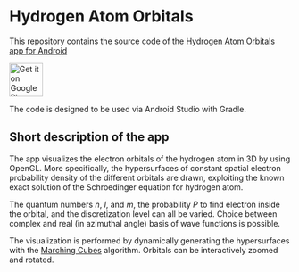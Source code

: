 # Hydrogen Atom Orbitals


This repository contains the source code of the [Hydrogen Atom Orbitals app for Android](https://play.google.com/store/apps/details?id=com.vlvolad.hydrogenatom)


<a href='https://play.google.com/store/apps/details?id=com.vlvolad.hydrogenatom'><img alt='Get it on Google Play' src='https://play.google.com/intl/en_us/badges/images/generic/en_badge_web_generic.png' height=60px/></a>


The code is designed to be used via Android Studio with Gradle.

## Short description of the app 


The app visualizes the electron orbitals of the hydrogen atom in 3D by using OpenGL.
More specifically, the hypersurfaces of constant spatial electron probability density of the different orbitals are drawn, exploiting the known exact solution of the Schroedinger equation for hydrogen atom.


The quantum numbers *n*, *l*, and *m*, the probability *P* to find electron inside the orbital, and the discretization level can all be varied.
Choice between complex and real (in azimuthal angle) basis of wave functions is possible.


The visualization is performed by dynamically generating the hypersurfaces with the [Marching Cubes](http://paulbourke.net/geometry/polygonise/) algorithm. Orbitals can be interactively zoomed and rotated.
